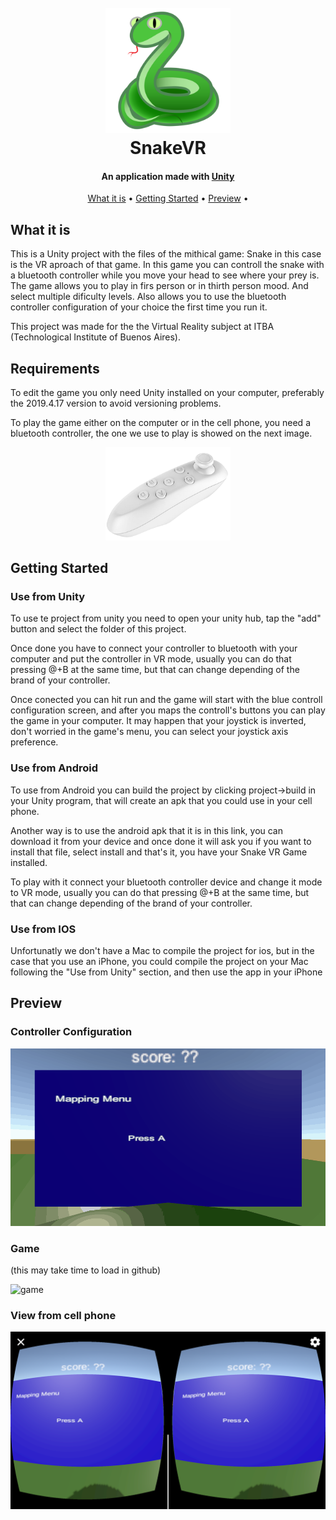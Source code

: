 <h1 align="center">
  <br>
  <img src="Snake-Game/Assets/icon/snake.png" alt="Expenses" width="200">
  <br>
  SnakeVR
  <br>
</h1>

<h4 align="center">An application made with <a href="https://flutter.dev/" target="_blank">Unity</a></h4>


<p align="center">
  <a href="#what-is-it">What it is</a> •
  <a href="#getting-started">Getting Started</a> •
  <a href="#preview">Preview</a> •
</p>

## What it is

This is a Unity project with the files of the mithical game: Snake in this case is the VR aproach of that game. In this game you can controll the snake with a bluetooth controller while you move your head to see where your prey is. The game allows you to play in firs person or in thirth person mood. And select multiple dificulty levels.
Also allows you to use the bluetooth controller configuration of your choice the first time you run it.

This project was made for the the Virtual Reality subject at ITBA (Technological Institute of Buenos Aires).

## Requirements

To edit the game you only need Unity installed on your computer, preferably the 2019.4.17 version to avoid versioning problems.

To play the game either on the computer or in the cell phone, you need a bluetooth controller, the one we use to play is showed on the next image.

<div align="center">
<img src="Snake-Game/Assets/icon/bluetoothController.png" alt="Expenses" width="200">
</div>

## Getting Started

### Use from Unity

To use te project from unity you need to open your unity hub, tap the "add" button and select the folder of this project.

Once done you have to connect your controller to bluetooth with your computer and put the controller in VR mode, usually you can do that pressing @+B at the same time, but that can change depending of the brand of your controller.

Once conected you can hit run and the game will start with the blue controll configuration screen, and after you maps the controll's buttons you can play the game in your computer. It may happen that your joystick is inverted, don't worried in the game's menu, you can select your joystick axis preference.

### Use from Android

To use from Android you can build the project by clicking project->build in your Unity program, that will create an apk that you could use in your cell phone.

Another way is to use the android apk that it is in this link, you can download it from your device and once done it will ask you if you want to install that file, select install and that's it, you have your Snake VR Game installed.

To play with it connect your bluetooth controller device and change it mode to VR mode, usually you can do that pressing @+B at the same time, but that can change depending of the brand of your controller.

### Use from IOS

Unfortunatly we don't have a Mac to compile the project for ios, but in the case that you use an iPhone, you could compile the project on your Mac following the "Use from Unity" section, and then use the app in your iPhone

## Preview


### Controller Configuration

<img src="Snake-Game/Assets/icon/configuration.gif" alt="configuration" width="600">

### Game

(this may take time to load in github)

<img src="Snake-Game/Assets/icon/game.gif" alt="game" width="600">

### View from cell phone

<img src="Snake-Game/Assets/icon/Screenshot.png" alt="view from cell phone" width="600">
